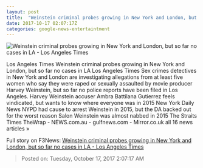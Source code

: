 ```yaml
---
layout: post
title:  "Weinstein criminal probes growing in New York and London, but so far no cases in LA - Los Angeles Times"
date: 2017-10-17 02:07:17Z
categories: google-news-entertaintment
---
```


![Weinstein criminal probes growing in New York and London, but so far no cases in LA - Los Angeles Times](http://www.trbimg.com/img-59e567e0/turbine/la-fi-ct-weinstein-investigation-20171016)

Los Angeles Times Weinstein criminal probes growing in New York and London, but so far no cases in LA Los Angeles Times Sex crimes detectives in New York and London are investigating allegations from at least five women who say they were raped or sexually assaulted by movie producer Harvey Weinstein, but so far no police reports have been filed in Los Angeles. Harvey Weinstein accuser Ambra Battilana Gutierrez feels vindicated, but wants to know where everyone was in 2015 New York Daily News NYPD had cause to arrest Weinstein in 2015, but the DA backed out for the worst reason Salon Weinstein was almost nabbed in 2015 The Straits Times TheWrap - NEWS.com.au - gulfnews.com - Mirror.co.uk all 16 news articles »


Full story on F3News: [Weinstein criminal probes growing in New York and London, but so far no cases in LA - Los Angeles Times](http://www.f3nws.com/n/3GFVmD)

> Posted on: Tuesday, October 17, 2017 2:07:17 AM
